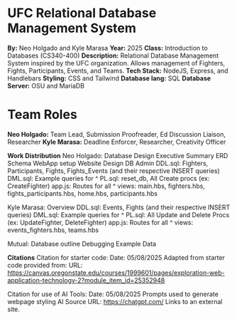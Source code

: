 # UFC Relational Database Management System

**By:** Neo Holgado and Kyle Marasa
**Year:** 2025
**Class:** Introduction to Databases (CS340-400)
**Description:** Relational Database Management System inspired by the UFC organization. Allows management of Fighters, Fights, Participants, Events, and Teams.
**Tech Stack:** NodeJS, Express, and Handlebars
**Styling:** CSS and Tailwind
**Database lang:** SQL
**Database Server:** OSU and MariaDB

# Team Roles
**Neo Holgado:** Team Lead, Submission Proofreader, Ed Discussion Liaison, Researcher
**Kyle Marasa:** Deadline Enforcer, Researcher, Creativity Officer

**Work Distribution**
Neo Holgado:
  Database Design
  Executive Summary
  ERD
  Schema
  WebApp setup
  Website Design
  DB Admin
  DDL.sql: Fighters, Participants, Fights, Fights_Events (and their respective INSERT queries)
  DML.sql: Example queries for ^
  PL.sql: reset_db, All Create procs (ex: CreateFighter)
  app.js: Routes for all ^
  views: main.hbs, fighters.hbs, fights_participants.hbs, home.hbs, participants.hbs

Kyle Marasa:
  Overview
  DDL.sql: Events, Fights (and their respective INSERT queries)
  DML.sql: Example queries for ^
  PL.sql: All Update and Delete Procs (ex: UpdateFighter, DeleteFighter)
  app.js: Routes for all ^
  views: events_fighters.hbs, teams.hbs
  
Mutual:
  Database outline
  Debugging
  Example Data
  
**Citations**
Citation for starter code:
Date: 05/08/2025
Adapted from starter code provided from:
URL: https://canvas.oregonstate.edu/courses/1999601/pages/exploration-web-application-technology-2?module_item_id=25352948 

Citation for use of AI Tools:
Date: 05/08/2025
Prompts used to generate webpage styling
AI Source URL: https://chatgpt.com/
Links to an external site. 
